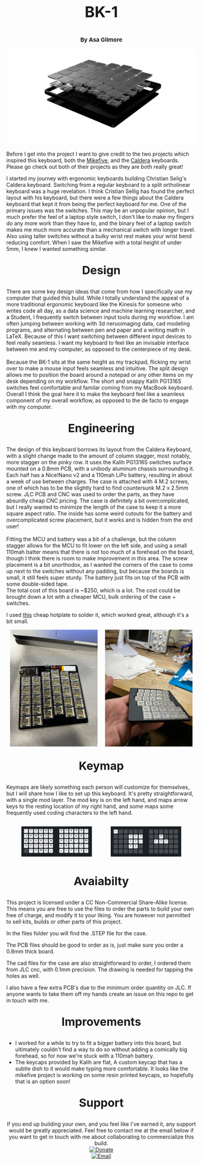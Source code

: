 <div align="center">

# <p style="font-size:40px">BK-1</p>
### <p style="font-size:15px">By Asa Gilmore</p>

</div>

<p align="center">
  <img src="./figures/exploded.png" width="1000" title="hover text">
</p>

Before I get into the project I want to give credit to the two projects which inspired
this keyboard, both the [Mikefive](https://github.com/mikeholscher/zmk-config-mikefive),
and the [Caldera](https://github.com/christianselig/caldera-keyboard) keyboards.
Please go check out both of their projects as they are both really great!<br />

I started my journey with ergonomic keyboards building Christian Selig's Caldera keyboard. <!-- FIX -->
Switching from a regular keyboard to a split ortholinear keyboard was a huge revelation.
I think Cristian Sellig has found the perfect layout with his keyboard,
but there were a few things about the Caldera keyboard that kept it from being the
perfect keyboard for me. One of the primary issues was the switches. This may
be an unpopular opinion, but I much prefer the feel of a laptop style switch, I
don't like to make my fingers do any more work than they have to, and the binary
feel of a laptop switch makes me much more accurate than a mechanical switch with longer
travel. Also using taller switches without a bulky wrist rest makes your wrist bend
reducing comfort. When I saw the Mikefive with a total height of under 5mm, I knew
I wanted something similar. <br/>

<div align="center">

### <p style="font-size:30px">Design</p>
</div>
There are some key design ideas that come from how I specifically use my computer
that guided this build. While I totally understand the appeal of a more traditional
ergonomic keyboard like the Kinesis for someone who writes code all day,
as a data science and machine learning researcher, and a Student, I frequently switch between
input tools during my workflow.
I am often jumping between working with 3d neruoimaging data, cad modeling programs, and alternating
between pen and paper and a writing math in LaTeX.
Because of this I want switching between different input devices to feel
really seamless. I want my keyboard to feel like an invisable interface between
me and my computer, as opposed to the centerpiece of my desk. <br/><br/>
Because the BK-1
sits at the same height as my trackpad, flicking my wrist over to make a mouse input feels
seamless and intuitive. The split design allows me to position the board around a notepad or
any other items on my desk depending on my workflow. The short and snappy
Kalih PG1316S switches feel comfortable and familar coming from my MacBook keyboard.
Overall I think the goal here it to make the keyboard feel like a seamless component
of my overall workflow, as opposed to the de facto to engage with my computer.
<div align="center">

### <p style="font-size:30px">Engineering</p>
</div>

The design of this keyboard borrows its layout from the Caldera Keyboard, with a slight
change made to the amount of column stagger, most notably, more stagger on the pinky
row. It uses the Kalih PG1316S switches surface mounted on a 0.8mm PCB, with a
unibody aluminum chassis surrounding it. Each half has a Nice!Nano v2 and a 110mah
LiPo battery, resulting in about a week of use between charges. The case is attached
with 4 M.2 screws, one of which has to be the slightly hard to find countersunk M.2 x 2.5mm
screw. JLC PCB and CNC was used to order the parts, as they have absurdly cheap
CNC pricing. The case is definitely a bit overcomplicated, but I really wanted to minimize
the length of the case to keep it a more square aspect ratio. The inside has some
weird cutouts for the battery and overcomplicated screw placement, but it works and
is hidden from the end user!<br/><br/>
Fitting the MCU and battery was a bit of a challenge, but the column stagger allows
for the MCU to fit lower on the left side, and using a small 110mah batter means
that there is not too much of a forehead on the board, though I think there is
room to make improvement in this area. The screw placement is a bit unorthodox,
as I wanted the corners of the case to come up next to the switches without any
padding, but because the boards is small, it still feels super sturdy. The battery just fits
on top of the PCB with some double-sided tape.<br/>
The total cost of this board is ~$250, which is a lot. The cost could be brought down
a lot with a cheaper MCU, bulk ordering of the case + switches.

I used [this](https://www.aliexpress.us/item/3256807350153870.html) cheap hotplate to solder it,
which worked great, although it's a bit small.
<div class="image-container" style="display: flex; justify-content: space-between;">
  <figure style="margin: 0 10px;">
    <img src="./figures/board.jpeg" title="base keymap">
  </figure>
  <figure style="margin: 0 10px;">
    <img src="./figures/assembled.jpeg" title="mod layer">
  </figure>
</div>

<div align="center">

### <p style="font-size:30px">Keymap</p>
</div>

Keymaps are likely something each person will customize for themselves, but I will
share how I like to set up this keyboard. It's pretty straightforward, with a single
mod layer. The mod key is on the left hand, and maps arrow keys to the resting
location of my right hand, and some maps some frequently used coding characters
to the left hand.

<div class="image-container" style="display: flex; justify-content: space-between;">
  <figure style="flex: 1; text-align: left; margin-right: 10px;">
    <img src="./figures/keymap.png" title="base keymap">
  </figure>
  <figure style="flex: 1; text-align: right;">
    <img src="./figures/keymap-mod.png" title="mod layer">
  </figure>
</div>

<div align="center">

### <p style="font-size:30px">Avaiabilty</p>
</div>

This project is licensed under a CC Non-Commercial Share-Alike license. This
means you are free to use the files to order the parts to build your own free
of charge, and modify it to your liking. You are however not permitted to sell
kits, builds or other parts of this project.<br/>

In the files folder you will find the .STEP file for the case.

The PCB files should be good to order as is, just make sure you order a 0.8mm
thick board.

The cad files for the case are also straightforward to order, I ordered them from
JLC cnc, with 0.1mm precision. The drawing is needed for tapping the holes as well.

I also have a few extra PCB's due to the minimum order quantity on JLC. If anyone
wants to take them off my hands create an issue on this repo to get in touch with me.

<div align="center">

### <p style="font-size:30px">Improvements</p>
</div>

* I worked for a while to try to fit a bigger battery into this board, but
  ultimately couldn't find a way to do so without adding a comically big forehead,
  so for now we're stuck with a 110mah battery.
* The keycaps provided by Kalih are flat, A custom keycap that has a subtle dish
  to it would make typing more comfortable. It looks like the mikefive project is
  working on some resin printed keycaps, so hopefully that is an option soon!


<div align="center">

### <p style="font-size:30px">Support</p>

If you end up building your own, and you feel like I've earned it, any support would
be greatly appreciated. Feel free to contact me at the email
below if you want to get in touch with me about collaborating to commercialize
this build. <br/>
[![Donate](https://img.shields.io/badge/Donate-PayPal-green.svg)](https://www.paypal.com/donate/?business=ZCYV9TYULRUEY&no_recurring=1&item_name=Support+my+work+on+the+BK-1&currency_code=USD)<br/>
[![Email](https://img.shields.io/badge/Email-Contact%20Me-blue?style=round-square&logo=gmail&logoColor=white)](mailto:asaagilmore@gmail.com)
</div>